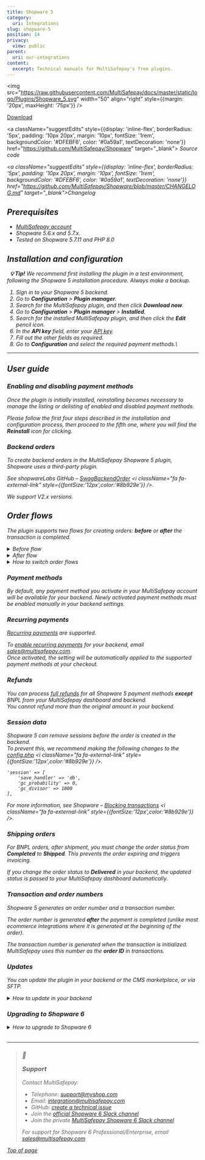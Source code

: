```yaml
---
title: Shopware 5
category:
  uri: Integrations
slug: shopware-5
position: 14
privacy:
  view: public
parent:
  uri: our-integrations
content:
  excerpt: Technical manuals for MultiSafepay's free plugins.
---
```


<img src="https://raw.githubusercontent.com/MultiSafepay/docs/master/static/logo/Plugins/Shopware_5.svg" width="50" align="right" style={{margin: '20px', maxHeight: '75px'}} />

<div style={{display: 'flex', flexWrap: 'wrap'}}>
  <a className="suggestEdits" style={{display: 'inline-flex', borderRadius: '5px', padding: '10px 20px', margin: '10px', fontSize: '1rem', backgroundColor: '#006ba1', color: '#ffffff', textDecoration: 'none'}} href="https://store.shopware.com/en/mltis39871819230f/multisafepay-online-payments-free-plugin-with-20-payment-methods.html" target="_self"><span>Download</span><i className="icon icon-download" style={{marginLeft: '0.6em'}}> </i></a>

  <a className="suggestEdits" style={{display: 'inline-flex', borderRadius: '5px', padding: '10px 20px', margin: '10px', fontSize: '1rem', backgroundColor: '#DFEBF6', color: '#0a59a1', textDecoration: 'none'}} href="https://github.com/MultiSafepay/Shopware" target="_blank"><i className="icon-external-link" /> <span>Source code</span></a>

  <a className="suggestEdits" style={{display: 'inline-flex', borderRadius: '5px', padding: '10px 20px', margin: '10px', fontSize: '1rem', backgroundColor: '#DFEBF6', color: '#0a59a1', textDecoration: 'none'}} href="https://github.com/MultiSafepay/Shopware/blob/master/CHANGELOG.md" target="_blank"><span>Changelog</span></a>
</div>

## Prerequisites

* [MultiSafepay account](/docs/getting-started-guide/)
* Shopware 5.6.x and 5.7.x.
* Tested on Shopware 5.7.11 and PHP 8.0

## Installation and configuration

  **💡 Tip!** We recommend first installing the plugin in a test environment, following the Shopware 5 installation procedure. Always make a backup.

1. Sign in to your Shopware 5 backend.
2. Go to **Configuration** > **Plugin manager**.
3. Search for the MultiSafepay plugin, and then click **Download now**.
4. Go to **Configuration** > **Plugin manager** > **Installed**.
5. Search for the installed MultiSafepay plugin, and then click the **Edit** pencil icon.
6. In the **API key** field, enter your [API key](/docs/sites#site-id-api-key-and-security-code).
7. Fill out the other fields as required.
8. Go to **Configuration** and select the required payment methods.\ <br />

***

## User guide

### Enabling and disabling payment methods

Once the plugin is initially installed, reinstalling becomes necessary to manage the listing or delisting of enabled and disabled payment methods.

Please follow the first four steps described in the installation and configuration process, then proceed to the fifth one, where you will find the **Reinstall** icon for clicking.

### Backend orders

To create backend orders in the MultiSafepay Shopware 5 plugin, Shopware uses a third-party plugin.

See shopwareLabs GitHub – <a href="https://github.com/shopwareLabs/SwagBackendOrder" target="_blank">SwagBackendOrder</a> <i className="fa fa-external-link" style={{fontSize:'12px',color:'#8b929e'}} />.

We support V2.x versions.

## Order flows

The plugin supports two flows for creating orders: **before** or **after** the transaction is completed.

<details id="before-flow">
  <summary>Before flow</summary>

  <br />

  By default, order confirmation emails are sent before the payment is finalized.\
  You can disable this feature.

  The status of abandoned payments changes to **Cancelled**.
</details>

<details id="after-flow">
  <summary>After flow</summary>

  <br />

  Orders are created via a MultiSafepay notification to Shopware 5 using the `transaction ID`. After completing payment, the customer is redirected to your order confirmation page.
</details>

<details id="how-to-switch-order-flows">
  <summary>How to switch order flows</summary>

  <br />

  To change the flow you are using, follow these steps:

  1. Sign in to your Shopware 5 backend.
  2. Go to **Configuration** > **Plugin manager** > **Installed**.
  3. Search for the installed **MultiSafepay** plugin, and then click the **Edit** pencil icon.
  4. Click the dropdown icon to select the relevant status in the **Status** fields.
  5. Click **Save**.
</details>

### Payment methods

By default, any payment method you activate in your MultiSafepay account will be available for your backend. Newly activated payment methods must be enabled manually in your <Glossary>backend</Glossary> settings.

### Recurring payments

[Recurring payments](/docs/recurring-payments) are supported.

To [enable recurring payments](/docs/recurring-payments#activate) for your <Glossary>backend</Glossary>, email [sales@multisafepay.com](sales@multisafepay.com).\
Once activated, the setting will be automatically applied to the supported payment methods at your checkout.

### Refunds

You can process [full refunds](/docs/refund-payments/) for all Shopware 5 payment methods **except** <Glossary>BNPL</Glossary> from your MultiSafepay dashboard and backend.\
You cannot refund more than the original amount in your backend.

### Session data

Shopware 5 can remove sessions before the order is created in the backend.\
To prevent this, we recommend making the following changes to the <a href="https://developers.shopware.com/developers-guide/shopware-config/" target="_blank">config.php</a> <i className="fa fa-external-link" style={{fontSize:'12px',color:'#8b929e'}} />.

```
'session' => [
    'save_handler' => 'db',
    'gc_probability' => 0,
    'gc_divisor' => 1000
],
```

For more information, see Shopware – <a href="https://developers.shopware.com/sysadmins-guide/sessions/#blocking-transactions" target="_blank">Blocking transactions</a> <i className="fa fa-external-link" style={{fontSize:'12px',color:'#8b929e'}} />.

### Shipping orders

For <Glossary>BNPL</Glossary> orders, after shipment, you must change the order status from **Completed** to **Shipped**. This prevents the order expiring and triggers invoicing.

If you change the <Glossary>order status</Glossary> to **Delivered** in your backend, the updated status is passed to your MultiSafepay dashboard automatically.

### Transaction and order numbers

Shopware 5 generates an order number and a transaction number.

The order number is generated **after** the payment is completed (unlike most ecommerce integrations where it is generated at the beginning of the order).

The transaction number is generated when the transaction is initialized. MultiSafepay uses this number as the **order ID** in transactions.

### Updates

You can update the plugin in your backend or the CMS marketplace, or via SFTP.

<details id="how-to-update-in-your-backend">
  <summary>How to update in your backend</summary>

  <br />

    **💡 Tip!** Make sure you have a backup of your production environment, and that you test the plugin in a staging environment.

  1. Download the plugin again above.
  2. Follow the Installation and configuration instructions from step 2.
</details>

### Upgrading to Shopware 6

<details id="how-to-upgrade-to-shopware-6">
  <summary>How to upgrade to Shopware 6</summary>

  <br />

  **About Shopware 6**\
  Shopware 6 is the latest version of the Shopware ecommerce platform. It maintains simplicity, but features a great new interface and functionalities, including:

  * Sales Channels function that links to social shopping platforms (e.g. Facebook, Instagram), and supports mobile apps and <Glossary>POS</Glossary> systems
  * Rule Builder that lets you set price rules per country, and supports multi-currency options, VAT rules, and delivery options, e.g. free delivery for orders above a specified amount
  * Content management function that uses stylized blocks on Experience and Storytelling pages
  * Text editor that is easier and more user-friendly

  **Shopware 5 phase out**

  Support for Shopware 5 will be phased out as follows:

  1. General support until mid-2024
  2. Regular functional releases until mid-2021
  3. Bug fixes and small releases until mid-2023
  4. Security updates until mid-2024

  MultiSafepay will continue to support Shopware 5 as long as it remains in the market.

  **Migrating to Shopware 6**

  For instructions, see the <a href="https://docs.shopware.com/en/migration-en" target="_blank">Shopware migration manual</a> <i className="fa fa-external-link" style={{fontSize:'12px',color:'#8b929e'}} />.

  For questions, email [integration@multisafepay.com](mailto:integration@multisafepay.com)
</details>

<br />

***

<blockquote className="callout callout_info">
<h3 className="callout-heading false">
        <span className="callout-icon">💬</span>
        <p>Support</p>
    </h3>
  <p>Contact MultiSafepay:</p>
  <ul>
    <li>Telephone: <a href="tel:+31020">support@myshop.com</a></li>
    <li>Email: <a href="mailto:integration@multisafepay.com">integration@multisafepay.com</a></li>
    <li>GitHub: <a href="https://github.com/MultiSafepay/shopware/issues" target="_blank"> create a technical issue</a></li>
    <li>Join the <a href="https://join.slack.com/t/shopwarenederland/shared_invite/zt-61exftia-TFYlw5LzmIBnz7Epq07goQ">official Shopware 6 Slack channel</a></li>
    <li>Join the private <a href="https://shopwarenederland.slack.com/archives/G0146NKFJTT">MultiSafepay Shopware 6 Slack channel</a></li>
  </ul>  
   <p>For support for Shopware 6 Professional/Enterprise, email <a href="mailto:sales@multisafepay.com">sales@multisafepay.com</a></p>
</blockquote>

[Top of page](#)
